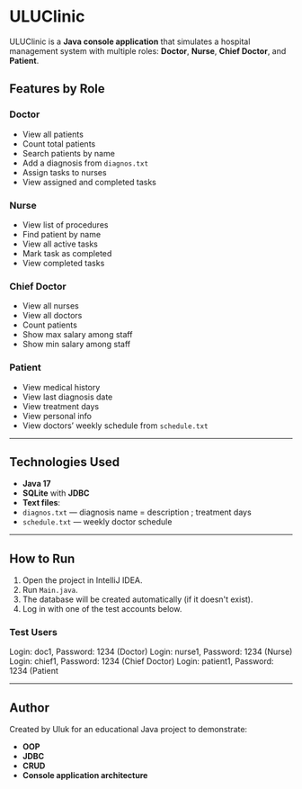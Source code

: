 # ULUClinic

ULUClinic is a **Java console application** that simulates a hospital management system with multiple roles:
**Doctor**, **Nurse**, **Chief Doctor**, and **Patient**.

## Features by Role

### Doctor
- View all patients
- Count total patients
- Search patients by name
- Add a diagnosis from `diagnos.txt`
- Assign tasks to nurses
- View assigned and completed tasks

### Nurse
- View list of procedures
- Find patient by name
- View all active tasks
- Mark task as completed
- View completed tasks

### Chief Doctor
- View all nurses
- View all doctors
- Count patients
- Show max salary among staff
- Show min salary among staff

### Patient
- View medical history
- View last diagnosis date
- View treatment days
- View personal info
- View doctors’ weekly schedule from `schedule.txt`

---

## Technologies Used

- **Java 17**
- **SQLite** with **JDBC**
- **Text files**:
- `diagnos.txt` — diagnosis name = description ; treatment days
- `schedule.txt` — weekly doctor schedule

---

## How to Run

1. Open the project in IntelliJ IDEA.
2. Run `Main.java`.
3. The database will be created automatically (if it doesn't exist).
4. Log in with one of the test accounts below.

### Test Users

Login: doc1, Password: 1234 (Doctor)
Login: nurse1, Password: 1234 (Nurse)
Login: chief1, Password: 1234 (Chief Doctor)
Login: patient1, Password: 1234 (Patient

---

## Author

Created by Uluk for an educational Java project to demonstrate:
- **OOP**
- **JDBC**
- **CRUD**
- **Console application architecture**